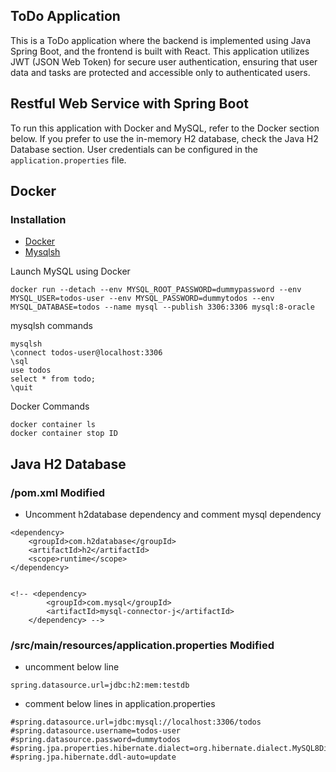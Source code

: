 ## ToDo Application

This is a ToDo application where the backend is implemented using Java Spring Boot, and the frontend is built with React. This application utilizes JWT (JSON Web Token) for secure user authentication, ensuring that user data and tasks are protected and accessible only to authenticated users.

## Restful Web Service with Spring Boot

To run this application with Docker and MySQL, refer to the Docker section below. If you prefer to use the in-memory H2 database, check the Java H2 Database section. User credentials can be configured in the `application.properties` file.

## Docker

### Installation
- [Docker](https://docs.docker.com/engine/install/)
- [Mysqlsh](https://dev.mysql.com/doc/mysql-shell/8.0/en/mysql-shell-install.html)

Launch MySQL using Docker
```
docker run --detach --env MYSQL_ROOT_PASSWORD=dummypassword --env MYSQL_USER=todos-user --env MYSQL_PASSWORD=dummytodos --env MYSQL_DATABASE=todos --name mysql --publish 3306:3306 mysql:8-oracle
```


mysqlsh commands 
```
mysqlsh
\connect todos-user@localhost:3306
\sql
use todos
select * from todo;
\quit
```

Docker Commands
```
docker container ls
docker container stop ID
```


## Java H2 Database

### /pom.xml Modified
- Uncomment h2database dependency and comment mysql dependency

```
<dependency>
    <groupId>com.h2database</groupId>
	<artifactId>h2</artifactId>
	<scope>runtime</scope>
</dependency> 


<!-- <dependency>
		<groupId>com.mysql</groupId>
		<artifactId>mysql-connector-j</artifactId>
	</dependency> -->
```

### /src/main/resources/application.properties Modified

- uncomment below line
```
spring.datasource.url=jdbc:h2:mem:testdb
```

- comment below lines in application.properties
```
#spring.datasource.url=jdbc:mysql://localhost:3306/todos
#spring.datasource.username=todos-user
#spring.datasource.password=dummytodos
#spring.jpa.properties.hibernate.dialect=org.hibernate.dialect.MySQL8Dialect
#spring.jpa.hibernate.ddl-auto=update
```
